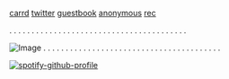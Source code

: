 [carrd](https://santtiiago.carrd.co/)
[twitter](https://x.com/e_e_xecutioner?s=21)
[guestbook](https://santi.atabook.org/)
[anonymous](https://velasco.straw.page)
[rec](https://listography.com/velasco)

. . . . . . . . . . . . . . . . . . . . . . . . . . . . . . . . . . . . . . . .

![Image](https://github.com/user-attachments/assets/3351e019-f3dd-4ad6-9e15-075343aebe64)
. . . . . . . . . . . . . . . . . . . . . . . . . . . . . . . . . . . . . . . .

 [![spotify-github-profile](https://spotify-github-profile.kittinanx.com/api/view?uid=b0p37964wfd7nrcj4co2cu9uc&cover_image=true&theme=novatorem&show_offline=true&background_color=121212&interchange=true&bar_color=ffffff&bar_color_cover=true)](https://spotify-github-profile.kittinanx.com/api/view?uid=b0p37964wfd7nrcj4co2cu9uc&redirect=true)
